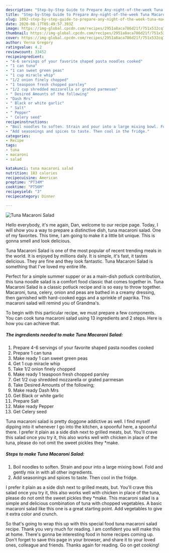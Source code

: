 ```yaml
---
description: "Step-by-Step Guide to Prepare Any-night-of-the-week Tuna Macaroni Salad"
title: "Step-by-Step Guide to Prepare Any-night-of-the-week Tuna Macaroni Salad"
slug: 1092-step-by-step-guide-to-prepare-any-night-of-the-week-tuna-macaroni-salad
date: 2020-08-17T05:49:57.393Z
image: https://img-global.cpcdn.com/recipes/2951a8aca786d21f/751x532cq70/tuna-macaroni-salad-recipe-main-photo.jpg
thumbnail: https://img-global.cpcdn.com/recipes/2951a8aca786d21f/751x532cq70/tuna-macaroni-salad-recipe-main-photo.jpg
cover: https://img-global.cpcdn.com/recipes/2951a8aca786d21f/751x532cq70/tuna-macaroni-salad-recipe-main-photo.jpg
author: Verna Gregory
ratingvalue: 4.2
reviewcount: 33452
recipeingredient:
- "4-6 servings of your favorite shaped pasta noodles cooked"
- "1 can tuna"
- "1 can sweet green peas"
- "1 cup miracle whip"
- "1/2 onion finely chopped"
- "1 teaspoon fresh chopped parsley"
- "1/2 cup shredded mozzarella or grated parmesan"
- " Desired Amounts of the following"
- "Dash Mrs"
- " Black or white garlic"
- " Salt"
- " Pepper"
- " Celery seed"
recipeinstructions:
- "Boil noodles to soften. Strain and pour into a large mixing bowl. Fold and gently mix in with all other ingredients."
- "Add seasonings and spices to taste. Then cool in the fridge."
categories:
- Recipe
tags:
- tuna
- macaroni
- salad

katakunci: tuna macaroni salad 
nutrition: 183 calories
recipecuisine: American
preptime: "PT34M"
cooktime: "PT56M"
recipeyield: "3"
recipecategory: Dinner

---
```



![Tuna Macaroni Salad](https://img-global.cpcdn.com/recipes/2951a8aca786d21f/751x532cq70/tuna-macaroni-salad-recipe-main-photo.jpg)

Hello everybody, it's me again, Dan, welcome to our recipe page. Today, I will show you a way to prepare a distinctive dish, tuna macaroni salad. One of my favorites. This time, I am going to make it a little bit unique. This is gonna smell and look delicious.

Tuna Macaroni Salad is one of the most popular of recent trending meals in the world. It is enjoyed by millions daily. It is simple, it's fast, it tastes delicious. They are fine and they look fantastic. Tuna Macaroni Salad is something that I've loved my entire life.

Perfect for a simple summer supper or as a main-dish potluck contribution, this tuna noodle salad is a comfort food classic that comes together in. Tuna Macaroni Salad is a classic potluck recipe and is so easy to throw together. Macaroni, tuna, celery, onion and peas are bathed in a creamy dressing, then garnished with hard-cooked eggs and a sprinkle of paprika. This macaroni salad will remind you of Grandma&#39;s.


To begin with this particular recipe, we must prepare a few components. You can cook tuna macaroni salad using 13 ingredients and 2 steps. Here is how you can achieve that.

<!--inarticleads1-->

##### The ingredients needed to make Tuna Macaroni Salad:

1. Prepare 4-6 servings of your favorite shaped pasta noodles cooked
1. Prepare 1 can tuna
1. Make ready 1 can sweet green peas
1. Get 1 cup miracle whip
1. Take 1/2 onion finely chopped
1. Make ready 1 teaspoon fresh chopped parsley
1. Get 1/2 cup shredded mozzarella or grated parmesan
1. Take  Desired Amounts of the following;
1. Make ready Dash Mrs
1. Get  Black or white garlic
1. Prepare  Salt
1. Make ready  Pepper
1. Get  Celery seed


Tuna macaroni salad is pretty doggone addictive as well. I find myself dipping into it whenever I go into the kitchen, a spoonful here, a spoonful there. I prefer it plain as a side dish next to grilled meats, but. You&#39;ll crave this salad once you try it, this also works well with chicken in place of the tuna, please do not omit the sweet pickles they *make. 

<!--inarticleads2-->

##### Steps to make Tuna Macaroni Salad:

1. Boil noodles to soften. Strain and pour into a large mixing bowl. Fold and gently mix in with all other ingredients.
1. Add seasonings and spices to taste. Then cool in the fridge.


I prefer it plain as a side dish next to grilled meats, but. You&#39;ll crave this salad once you try it, this also works well with chicken in place of the tuna, please do not omit the sweet pickles they *make. This macaroni salad is a simple and delicious combination of tuna with chopped vegetables. A basic macaroni salad like this one is a great starting point. Add vegetables to give it extra color and crunch. 

So that's going to wrap this up with this special food tuna macaroni salad recipe. Thank you very much for reading. I am confident you will make this at home. There's gonna be interesting food in home recipes coming up. Don't forget to save this page in your browser, and share it to your loved ones, colleague and friends. Thanks again for reading. Go on get cooking!

